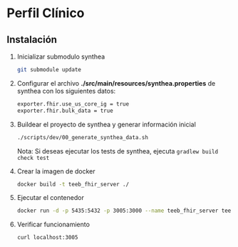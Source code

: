 # Perfil Clínico

## Instalación 

1. Inicializar submodulo synthea

    ```bash
    git submodule update
    ```

2. Configurar el archivo **./src/main/resources/synthea.properties** de synthea con los siguientes datos:

    ```bash
    exporter.fhir.use_us_core_ig = true 
    exporter.fhir.bulk_data = true
    ```

3. Buildear el proyecto de synthea y generar información inicial

    ```bash
    ./scripts/dev/00_generate_synthea_data.sh
    ```
    Nota: Si deseas ejecutar los tests de synthea, ejecuta `gradlew build check test`

4. Crear la imagen de docker

    ```bash
    docker build -t teeb_fhir_server ./
    ```

5. Ejecutar el contenedor

    ```bash
    docker run -d -p 5435:5432 -p 3005:3000 --name teeb_fhir_server teeb_fhir_server --env-file=.env
    ```

6. Verificar funcionamiento

    ```
    curl localhost:3005
    ```
